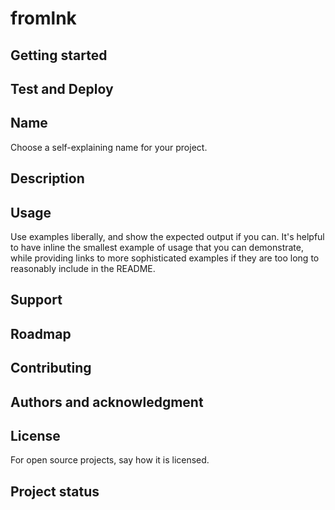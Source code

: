 # fromlnk

## Getting started

## Test and Deploy

## Name

Choose a self-explaining name for your project.

## Description

## Usage

Use examples liberally, and show the expected output if you can. It's helpful to have inline the smallest example of usage that you can demonstrate, while providing links to more sophisticated examples if they are too long to reasonably include in the README.

## Support

## Roadmap

## Contributing

## Authors and acknowledgment

## License

For open source projects, say how it is licensed.

## Project status

